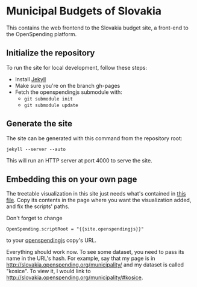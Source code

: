 Municipal Budgets of Slovakia
=============================

This contains the web frontend to the Slovakia budget site, a front-end
to the OpenSpending platform.

Initialize the repository
-------------------------

To run the site for local development, follow these steps: 

* Install [Jekyll](https://github.com/mojombo/jekyll/wiki)
* Make sure you're on the branch gh-pages
* Fetch the openspendingjs submodule with:
  * `git submodule init` 
  * `git submodule update`

Generate the site
-----------------

The site can be generated with this command from the repository root: 

    jekyll --server --auto 

This will run an HTTP server at port 4000 to serve the site. 

Embedding this on your own page
-------------------------------

The treetable visualization in this site just needs what's contained in
[this file](slovakia.openspending.org/blob/gh-pages/municipality/index.html).
Copy its contents in the page where you want the visualization added, and
fix the scripts' paths.

Don't forget to change

    OpenSpending.scriptRoot = "{{site.openspendingjs}}"

to your [openspendingjs](https://github.com/openspending/openspendingjs) copy's
URL.

Everything should work now. To see some dataset, you need to pass its name in
the URL's hash. For example, say that my page is in
http://slovakia.openspending.org/municipality/ and my dataset is called "kosice".
To view it, I would link to http://slovakia.openspending.org/municipality/#kosice.

